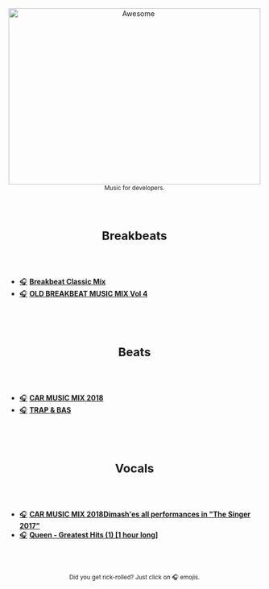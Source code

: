 <div align="center">
<img width="500" height="350" src="https://gitcdn.xyz/repo/sindresorhus/awesome/master/media/logo.svg" alt="Awesome">
<sup>
  <br />
  Music for developers.
</sup>
</div>

<br />
<br />

<h1 align="center"><sub>Breakbeats</sub></h1>

<br />
<br />


- [🎧](https://www.youtube.com/watch?v=0FCo8vGUKuE) [__Breakbeat Classic Mix__](https://t.co/ZEnDJxoWL6)
- [🎧](https://www.youtube.com/watch?v=Mpm8EphOtm4) [__OLD BREAKBEAT MUSIC MIX Vol 4__](https://t.co/ZEnDJxoWL6)


<br />
<br />

<h1 align="center"><sub>Beats</sub></h1>

<br />
<br />


- [🎧](https://www.youtube.com/watch?v=RkkdYdWMfQ0) [__CAR MUSIC MIX 2018__](https://t.co/ZEnDJxoWL6)
- [🎧](https://www.youtube.com/watch?v=NVQjG0ITzus) [__TRAP & BAS__](https://t.co/ZEnDJxoWL6)


<br />
<br />

<h1 align="center"><sub>Vocals</sub></h1>

<br />
<br />

- [🎧](https://www.youtube.com/watch?v=t2Dhil2n59o) [__CAR MUSIC MIX 2018Dimash'es all performances in "The Singer 2017"__](https://t.co/ZEnDJxoWL6)
- [🎧](https://www.youtube.com/watch?v=_Uu12zY01ts) [__Queen - Greatest Hits (1) [1 hour long]__](https://t.co/ZEnDJxoWL6)

<br />
<br />

<div align="center">
<sup>
  <br />
  Did you get rick-rolled? Just click on 🎧 emojis.
</sup>
</div>
